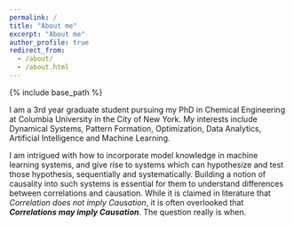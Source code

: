 ```yaml
---
permalink: /
title: "About me"
excerpt: "About me"
author_profile: true
redirect_from:
  - /about/
  - /about.html
---
```

{% include base_path %}

I am a 3rd year graduate student pursuing my PhD in Chemical Engineering at Columbia University in the City of New York. My interests include Dynamical Systems, Pattern Formation, Optimization, Data Analytics, Artificial Intelligence and Machine Learning.

I am intrigued with how to incorporate model knowledge in machine learning systems, and give rise to systems which can hypothesize and test those hypothesis, sequentially and systematically. Building a notion of causality into such systems is essential for them to understand differences between correlations and causation. While it is claimed in literature that _Correlation does not imply Causation_, it is often overlooked that _**Correlations may imply Causation**_. The question really is when. 
